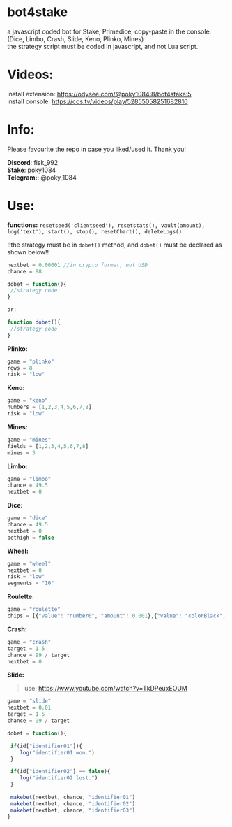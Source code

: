 # bot4stake  <br /> 
a javascript coded bot for Stake, Primedice, copy-paste in the console. (Dice, Limbo, Crash, Slide, Keno, Plinko, Mines)<br />
the strategy script must be coded in javascript, and not Lua script. 

# Videos: <br /> 
install extension: https://odysee.com/@poky1084:8/bot4stake:5 <br />
install console: https://cos.tv/videos/play/52855058251682816 <br />

# Info: <br />
Please favourite the repo in case you liked/used it. Thank you!

<b>Discord</b>: fisk_992 <br />
<b>Stake</b>: poky1084 <br />
<b>Telegram:</b>: @poky_1084


# Use: <br />

<b>functions:</b> `resetseed('clientseed'), resetstats(), vault(amount), log('text'), start(), stop(), resetChart(), deleteLogs()`

!!the strategy must be in `dobet()` method, and `dobet()` must be declared as shown below!!
```javascript
nextbet = 0.00001 //in crypto format, not USD
chance = 98

dobet = function(){
 //strategy code
}

or:

function dobet(){
 //strategy code
}
```


<b>Plinko: </b>
```javascript
game = "plinko"
rows = 8
risk = "low" 
```
<b>Keno:</b>
```javascript
game = "keno"
numbers = [1,2,3,4,5,6,7,8]
risk = "low" 
```
<b>Mines:</b>
```javascript
game = "mines"
fields = [1,2,3,4,5,6,7,8]
mines = 3 
```
<b>Limbo:</b>
```javascript
game = "limbo"
chance = 49.5
nextbet = 0 
```
<b>Dice:</b>
```javascript
game = "dice"
chance = 49.5
nextbet = 0
bethigh = false
 ```
<b>Wheel:</b>
```javascript
game = "wheel"
nextbet = 0
risk = "low"
segments = "10"
 ```
<b>Roulette:</b>
```javascript
game = "roulette"
chips = [{"value": "number0", "amount": 0.001},{"value": "colorBlack", "amount": 0.001}]
 ```
<b>Crash:</b>
```javascript
game = "crash"
target = 1.5
chance = 99 / target
nextbet = 0 
```
<b>Slide:</b>
> use: https://www.youtube.com/watch?v=TkDPeuxEOUM <br />
```javascript
game = "slide"
nextbet = 0.01
target = 1.5
chance = 99 / target

dobet = function(){

 if(id["identifier01"]){
    log("identifier01 won.")
 }

 if(id["identifier02"] == false){
    log("identifier02 lost.")
 }

 makebet(nextbet, chance, "identifier01")
 makebet(nextbet, chance, "identifier02")
 makebet(nextbet, chance, "identifier03")
}
```

